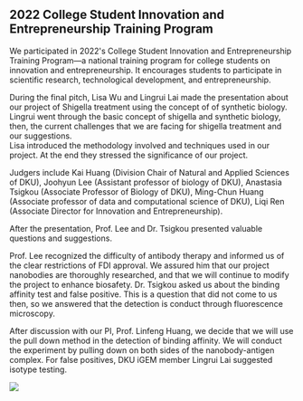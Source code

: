 ## 2022 College Student Innovation and Entrepreneurship Training Program
We participated in 2022's College Student Innovation and Entrepreneurship Training
Program—a national training program for college students on innovation and entrepreneurship.
It encourages students to participate in scientific research, technological development,
and entrepreneurship.

During the final pitch,
Lisa Wu and Lingrui Lai made the presentation about our project of Shigella treatment
using the concept of of synthetic biology.
Lingrui went through the basic concept of shigella and synthetic biology,
then,
the current challenges that we are facing for shigella treatment
and our suggestions.  
Lisa introduced the methodology involved and techniques used in our project.
At the end they stressed the significance of our project.

Judgers include Kai Huang (Division Chair of Natural and Applied Sciences of DKU),
Joohyun Lee (Assistant professor of biology of DKU),
Anastasia Tsigkou (Associate Professor of Biology of DKU),
Ming-Chun Huang (Associate professor of data and computational science of DKU),
Liqi Ren (Associate Director for Innovation and Entrepreneurship).

After the presentation,
Prof. Lee and Dr. Tsigkou presented valuable questions and suggestions.

Prof. Lee recognized the difficulty of antibody therapy and
informed us of the clear restrictions of FDI approval.
We assured him that our project nanobodies are thoroughly researched,
and that we will continue to modify the project to enhance biosafety.
Dr. Tsigkou asked us about the binding affinity test and false positive.
This is a question that did not come to us then, so we answered that
the detection is conduct through fluorescence microscopy.

After discussion with our PI, Prof. Linfeng Huang,
we decide that we will use the pull down method
in the detection of binding affinity.
We will conduct the experiment by pulling down on
both sides of the nanobody-antigen complex.
For false positives, DKU iGEM member Lingrui Lai suggested isotype testing.

<img src="https://static.igem.wiki/teams/4161/wiki/dii.png"
/>

